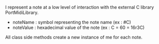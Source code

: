 I represent a note at a low level of interaction with the external C library PortMidiLibrary.

- noteName : symbol representing the note name (ex : #C)
- noteValue : hexadecimal value of the note (ex : C = 60 = 16r3C)

All class side methods create a new instance of me for each note.